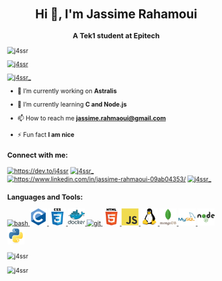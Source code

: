 <h1 align="center">Hi 👋, I'm Jassime Rahamoui</h1>
<h3 align="center">A Tek1 student at Epitech</h3>

<p align="left"> <img src="https://komarev.com/ghpvc/?username=j4ssr&label=Profile%20views&color=0e75b6&style=flat" alt="j4ssr" /> </p>

<p align="left"> <a href="https://github.com/ryo-ma/github-profile-trophy"><img src="https://github-profile-trophy.vercel.app/?username=j4ssr" alt="j4ssr" /></a> </p>

<p align="left"> <a href="https://twitter.com/j4ssr_" target="blank"><img src="https://img.shields.io/twitter/follow/j4ssr_?logo=twitter&style=for-the-badge" alt="j4ssr_" /></a> </p>

- 🔭 I’m currently working on **Astralis**

- 🌱 I’m currently learning **C and Node.js**

- 📫 How to reach me **jassime.rahmaoui@gmail.com**

- ⚡ Fun fact **I am nice**

<h3 align="left">Connect with me:</h3>
<p align="left">
<a href="https://dev.to/https://dev.to/j4ssr" target="blank"><img align="center" src="https://raw.githubusercontent.com/rahuldkjain/github-profile-readme-generator/master/src/images/icons/Social/devto.svg" alt="https://dev.to/j4ssr" height="30" width="40" /></a>
<a href="https://twitter.com/j4ssr_" target="blank"><img align="center" src="https://raw.githubusercontent.com/rahuldkjain/github-profile-readme-generator/master/src/images/icons/Social/twitter.svg" alt="j4ssr_" height="30" width="40" /></a>
<a href="https://linkedin.com/in/https://www.linkedin.com/in/jassime-rahmaoui-09ab04353/" target="blank"><img align="center" src="https://raw.githubusercontent.com/rahuldkjain/github-profile-readme-generator/master/src/images/icons/Social/linked-in-alt.svg" alt="https://www.linkedin.com/in/jassime-rahmaoui-09ab04353/" height="30" width="40" /></a>
<a href="https://discord.gg/j4ssr_" target="blank"><img align="center" src="https://raw.githubusercontent.com/rahuldkjain/github-profile-readme-generator/master/src/images/icons/Social/discord.svg" alt="j4ssr_" height="30" width="40" /></a>
</p>

<h3 align="left">Languages and Tools:</h3>
<p align="left"> <a href="https://www.gnu.org/software/bash/" target="_blank" rel="noreferrer"> <img src="https://www.vectorlogo.zone/logos/gnu_bash/gnu_bash-icon.svg" alt="bash" width="40" height="40"/> </a> <a href="https://www.cprogramming.com/" target="_blank" rel="noreferrer"> <img src="https://raw.githubusercontent.com/devicons/devicon/master/icons/c/c-original.svg" alt="c" width="40" height="40"/> </a> <a href="https://www.w3schools.com/css/" target="_blank" rel="noreferrer"> <img src="https://raw.githubusercontent.com/devicons/devicon/master/icons/css3/css3-original-wordmark.svg" alt="css3" width="40" height="40"/> </a> <a href="https://www.docker.com/" target="_blank" rel="noreferrer"> <img src="https://raw.githubusercontent.com/devicons/devicon/master/icons/docker/docker-original-wordmark.svg" alt="docker" width="40" height="40"/> </a> <a href="https://git-scm.com/" target="_blank" rel="noreferrer"> <img src="https://www.vectorlogo.zone/logos/git-scm/git-scm-icon.svg" alt="git" width="40" height="40"/> </a> <a href="https://www.w3.org/html/" target="_blank" rel="noreferrer"> <img src="https://raw.githubusercontent.com/devicons/devicon/master/icons/html5/html5-original-wordmark.svg" alt="html5" width="40" height="40"/> </a> <a href="https://developer.mozilla.org/en-US/docs/Web/JavaScript" target="_blank" rel="noreferrer"> <img src="https://raw.githubusercontent.com/devicons/devicon/master/icons/javascript/javascript-original.svg" alt="javascript" width="40" height="40"/> </a> <a href="https://www.linux.org/" target="_blank" rel="noreferrer"> <img src="https://raw.githubusercontent.com/devicons/devicon/master/icons/linux/linux-original.svg" alt="linux" width="40" height="40"/> </a> <a href="https://www.mongodb.com/" target="_blank" rel="noreferrer"> <img src="https://raw.githubusercontent.com/devicons/devicon/master/icons/mongodb/mongodb-original-wordmark.svg" alt="mongodb" width="40" height="40"/> </a> <a href="https://www.mysql.com/" target="_blank" rel="noreferrer"> <img src="https://raw.githubusercontent.com/devicons/devicon/master/icons/mysql/mysql-original-wordmark.svg" alt="mysql" width="40" height="40"/> </a> <a href="https://nodejs.org" target="_blank" rel="noreferrer"> <img src="https://raw.githubusercontent.com/devicons/devicon/master/icons/nodejs/nodejs-original-wordmark.svg" alt="nodejs" width="40" height="40"/> </a> <a href="https://www.python.org" target="_blank" rel="noreferrer"> <img src="https://raw.githubusercontent.com/devicons/devicon/master/icons/python/python-original.svg" alt="python" width="40" height="40"/> </a> </p>

<p><img align="center" src="https://github-readme-stats.vercel.app/api/top-langs?username=j4ssr&show_icons=true&locale=en&layout=compact" alt="j4ssr" /></p>

<p><img align="center" src="https://github-readme-streak-stats.herokuapp.com/?user=j4ssr&" alt="j4ssr" /></p>

